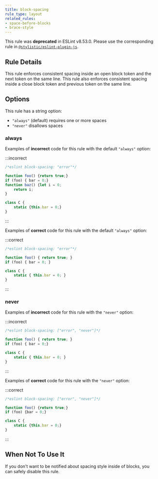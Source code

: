 ```yaml
---
title: block-spacing
rule_type: layout
related_rules:
- space-before-blocks
- brace-style
---
```


This rule was **deprecated** in ESLint v8.53.0. Please use the corresponding rule in [`@stylistic/eslint-plugin-js`](https://eslint.style/packages/js).

## Rule Details

This rule enforces consistent spacing inside an open block token and the next token on the same line. This rule also enforces consistent spacing inside a close block token and previous token on the same line.

## Options

This rule has a string option:

* `"always"` (default) requires one or more spaces
* `"never"` disallows spaces

### always

Examples of **incorrect** code for this rule with the default `"always"` option:

:::incorrect

```js
/*eslint block-spacing: "error"*/

function foo() {return true;}
if (foo) { bar = 0;}
function baz() {let i = 0;
    return i;
}

class C {
    static {this.bar = 0;}
}
```

:::

Examples of **correct** code for this rule with the default `"always"` option:

:::correct

```js
/*eslint block-spacing: "error"*/

function foo() { return true; }
if (foo) { bar = 0; }

class C {
    static { this.bar = 0; }
}
```

:::

### never

Examples of **incorrect** code for this rule with the `"never"` option:

:::incorrect

```js
/*eslint block-spacing: ["error", "never"]*/

function foo() { return true; }
if (foo) { bar = 0;}

class C {
    static { this.bar = 0; }
}
```

:::

Examples of **correct** code for this rule with the `"never"` option:

:::correct

```js
/*eslint block-spacing: ["error", "never"]*/

function foo() {return true;}
if (foo) {bar = 0;}

class C {
    static {this.bar = 0;}
}
```

:::

## When Not To Use It

If you don't want to be notified about spacing style inside of blocks, you can safely disable this rule.
